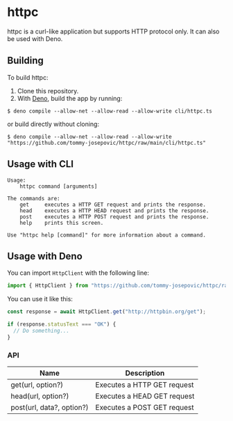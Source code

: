 # httpc
httpc is a curl-like application but supports HTTP protocol only. It can also be used with Deno.

## Building
To build httpc:

1. Clone this repository.
2. With [Deno](https://deno.land/), build the app by running:
```
$ deno compile --allow-net --allow-read --allow-write cli/httpc.ts
```
or build directly without cloning:
```
$ deno compile --allow-net --allow-read --allow-write "https://github.com/tommy-josepovic/httpc/raw/main/cli/httpc.ts"
```

## Usage with CLI
```
Usage:
    httpc command [arguments]

The commands are:
    get     executes a HTTP GET request and prints the response.
    head    executes a HTTP HEAD request and prints the response.
    post    executes a HTTP POST request and prints the response.
    help    prints this screen.
    
Use "httpc help [command]" for more information about a command.
```

## Usage with Deno
You can import ``HttpClient`` with the following line:

```ts
import { HttpClient } from "https://github.com/tommy-josepovic/httpc/raw/main/mod.ts";
```

You can use it like this:

```ts
const response = await HttpClient.get("http://httpbin.org/get");

if (response.statusText === "OK") {
  // Do something...
}
```

### API 
| Name| Description |
|---|---|
| get(url, option?) | Executes a HTTP GET request |
| head(url, option?) | Executes a HEAD GET request |
| post(url, data?, option?)| Executes a POST GET request |


